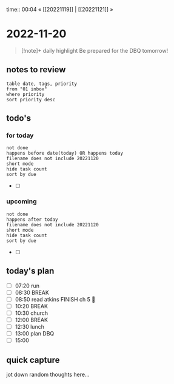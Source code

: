 time:: 00:04
« [[20221119]] | [[20221121]] »

# 2022-11-20

>[!note]+ daily highlight
>Be prepared for the DBQ tomorrow!

## notes to review
```dataview
table date, tags, priority
from "01 inbox"
where priority
sort priority desc
```
## todo's
### for today
```tasks
not done
happens before date(today) OR happens today
filename does not include 20221120
short mode
hide task count
sort by due
```
- [ ] 
### upcoming
```tasks
not done
happens after today
filename does not include 20221120
short mode
hide task count
sort by due
```
- [ ] 
## today's plan
- [ ] 07:20 run
- [ ] 08:30 BREAK
- [ ] 08:50 read atkins FINISH ch 5 🙏
- [ ] 10:20 BREAK
- [ ] 10:30 church
- [ ] 12:00 BREAK
- [ ] 12:30 lunch
- [ ] 13:00 plan DBQ
- [ ] 15:00 

## quick capture
jot down random thoughts here...